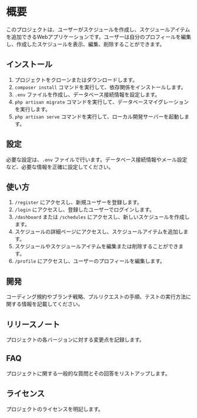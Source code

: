 # 概要
このプロジェクトは、ユーザーがスケジュールを作成し、スケジュールアイテムを追加できるWebアプリケーションです。ユーザーは自分のプロフィールを編集し、作成したスケジュールを表示、編集、削除することができます。

## インストール
1. プロジェクトをクローンまたはダウンロードします。
2. `composer install` コマンドを実行して、依存関係をインストールします。
3. `.env` ファイルを作成し、データベース接続情報を設定します。
4. `php artisan migrate` コマンドを実行して、データベースマイグレーションを実行します。
5. `php artisan serve` コマンドを実行して、ローカル開発サーバーを起動します。

## 設定
必要な設定は、`.env` ファイルで行います。データベース接続情報やメール設定など、必要な情報を正確に設定してください。

## 使い方
1. `/register` にアクセスし、新規ユーザーを登録します。
2. `/login` にアクセスし、登録したユーザーでログインします。
3. `/dashboard` または `/schedules` にアクセスし、新しいスケジュールを作成します。
4. スケジュールの詳細ページにアクセスし、スケジュールアイテムを追加します。
5. スケジュールやスケジュールアイテムを編集または削除することができます。
6. `/profile` にアクセスし、ユーザーのプロフィールを編集します。

## 開発
コーディング規約やブランチ戦略、プルリクエストの手順、テストの実行方法に関する情報を記載してください。

## リリースノート
プロジェクトの各バージョンに対する変更点を記録します。

## FAQ
プロジェクトに関する一般的な質問とその回答をリストアップします。

## ライセンス
プロジェクトのライセンスを明記します。
